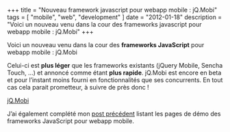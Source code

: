 +++
title = "Nouveau framework javascript pour webapp mobile : jQ.Mobi"
tags = [
    "mobile",
    "web",
    "development"
]
date = "2012-01-18"
description = "Voici un nouveau venu dans la cour des frameworks javascript pour webapp mobile : jQ.Mobi"
+++

Voici un nouveau venu dans la cour des **frameworks JavaScript** pour webapp mobile : jQ.Mobi

Celui-ci est **plus léger** que les frameworks existants (jQuery Mobile, Sencha Touch, …) et annoncé comme étant **plus rapide**.
jQ.Mobi est encore en beta et pour l’instant moins fourni en fonctionnalités que ses concurrents.
En tout cas cela parait prometteur, à suivre de près donc !

[jQ.Mobi](http://goo.gl/mLgGH)

J’ai également complété mon [post précédent](http://olivierguillet.com/2011/12/testez-les-frameworks-javascript-mobile/) listant les pages de démo des frameworks JavaScript pour webapp mobile.